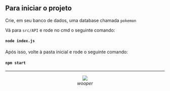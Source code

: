 ## Para iniciar o projeto

Crie, em seu banco de dados, uma database chamada `pokemon`

Vá para `src/API` e rode no cmd o seguinte comando:

#### `node index.js`

Após isso, volte à pasta inicial e rode o seguinte comando:
#### `npm start`

---

<div align='center'><img src='https://serebii.net/swordshield/pokemon/194.png' align='center'></img></div>
<div align='center'><i>wooper</i></div>
